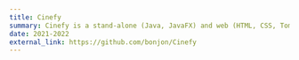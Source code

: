 ```yaml
---
title: Cinefy
summary: Cinefy is a stand-alone (Java, JavaFX) and web (HTML, CSS, Tomcat) application that allows users to create a cinema community. It provides the possibility to talk with cinema experts, look and rate their playlists of movies and also rate the quality of their answers.
date: 2021-2022
external_link: https://github.com/bonjon/Cinefy
---
```

